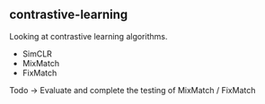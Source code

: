 ## contrastive-learning

Looking at contrastive learning algorithms.

- SimCLR
- MixMatch
- FixMatch

Todo -> Evaluate and complete the testing of MixMatch / FixMatch
 
